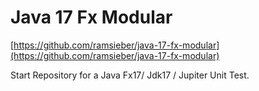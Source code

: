 # Java 17 Fx Modular

[https://github.com/ramsieber/java-17-fx-modular](https://github.com/ramsieber/java-17-fx-modular)

Start Repository for a Java Fx17/ Jdk17 / Jupiter Unit Test.


